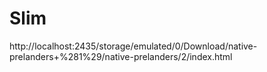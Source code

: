 # Slim
http://localhost:2435/storage/emulated/0/Download/native-prelanders+%281%29/native-prelanders/2/index.html
